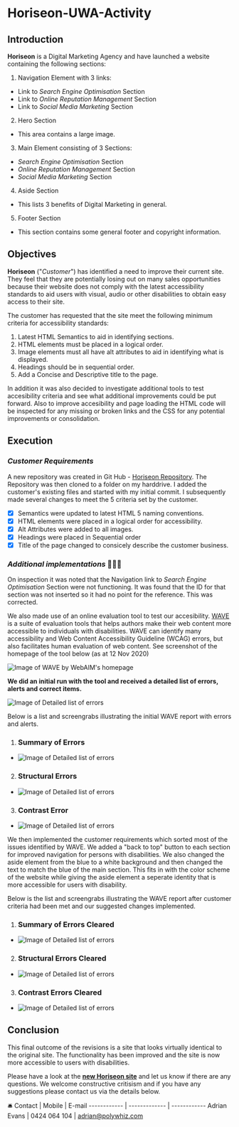 # Horiseon-UWA-Activity

## Introduction
**Horiseon** is a Digital Marketing Agency and have launched a website containing the following sections:
1. Navigation Element with 3 links:
  * Link to _Search Engine Optimisation_ Section
  * Link to _Online Reputation Management_ Section
  * Link to _Social Media Marketing_ Section
2. Hero Section
  * This area contains a large image.
3. Main Element consisting of 3 Sections:
  * _Search Engine Optimisation_ Section
  * _Online Reputation Management_ Section
  * _Social Media Marketing_ Section
4. Aside Section
  * This lists 3 benefits of Digital Marketing in general.
5. Footer Section
  * This section contains some general footer and copyright information.

  ## Objectives
  **Horiseon** ("_Customer_") has identified a need to improve their current site. They feel that they are potentially losing out on many sales opportunities because their website does not comply with the latest accessibility standards to aid users with visual, audio or other disabilities to obtain easy access to their site.

  The customer has requested that the site meet the following minimum criteria for accessibility standards:
  1. Latest HTML Semantics to aid in identifying sections. 
  2. HTML elements must be placed in a logical order.
  3. Image elements must all have alt attributes to aid in identifying what is displayed.
  4. Headings should be in sequential order.
  5. Add a Concise and Descriptive title to the page.

  In addition it was also decided to investigate additional tools to test accesibility criteria and see what additional improvements could be put forward. Also to improve accesibility and page loading the HTML code will be inspected for any missing or broken links and the CSS for any potential improvements or consolidation.

  ## Execution

  ### _Customer Requirements_
  A new repository was created in Git Hub - [Horiseon Repository](https://github.com/AdrianMEvans/Horiseon-UWA-Activity.git). The Repository was then cloned to a folder on my harddrive. I added the customer's existing files and started with my initial commit. I subsequently made several changes to meet the 5 criteria set by the customer.
  - [x] Semantics were updated to latest HTML 5 naming conventions.
  - [x] HTML elements were placed in a logical order for accessibility.
  - [x] Alt Attributes were added to all images.
  - [x] Headings were placed in Sequential order
  - [x] Title of the page changed to consicely describe the customer business.

 ### _Additional implementations_ :punch::punch::punch:
 On inspection it was noted that the Navigation link to _Search Engine Optimisation_ Section were not functioning. It was found that the ID for that section was not inserted so it had no point for the reference. This was corrected.

 We also made use of an online evaluation tool to test our accesibility. [WAVE](https://wave.webaim.org/) is a suite of evaluation tools that helps authors make their web content more accessible to individuals with disabilities. WAVE can identify many accessibility and Web Content Accessibility Guideline (WCAG) errors, but also facilitates human evaluation of web content. See screenshot of the homepage of the tool below (as at 12 Nov 2020)

![Image of WAVE by WebAIM's homepage](https://github.com/AdrianMEvans/Horiseon-UWA-Activity/blob/main/assets/images/WAVE.jpg?raw=true)
 
 **We did an initial run with the tool and received a detailed list of errors, alerts and correct items.**

![Image of Detailed list of errors](https://github.com/AdrianMEvans/Horiseon-UWA-Activity/blob/main/assets/images/Wave-Errors-Details.jpg?raw=true)

Below is a list and screengrabs illustrating the initial WAVE report with errors and alerts. 

1. ### Summary of Errors 
  * ![Image of Detailed list of errors](https://github.com/AdrianMEvans/Horiseon-UWA-Activity/blob/main/assets/images/Wave-Error-Summary.jpg?raw=true)
2. ### Structural Errors 
  * ![Image of Detailed list of errors](https://github.com/AdrianMEvans/Horiseon-UWA-Activity/blob/main/assets/images/Wave-Corrected-Structure.jpg?raw=true)
3. ### Contrast Error 
  * ![Image of Detailed list of errors](https://github.com/AdrianMEvans/Horiseon-UWA-Activity/blob/main/assets/images/Wave-Error-Contrast.jpg?raw=true)

We then implemented the customer requirements which sorted most of the issues identified by WAVE. We added a "back to top" button to each section for improved navigation for persons with disabilities. We also changed the aside element from the blue to a white background and then changed the text to match the blue of the main section. This fits in with the color scheme of the website while giving the aside element a seperate identity that is more accessible for users with disability. 

Below is the list and screengrabs illustrating the WAVE report after customer criteria had been met and our suggested changes implemented.

1. ### Summary of Errors Cleared
  * ![Image of Detailed list of errors](https://github.com/AdrianMEvans/Horiseon-UWA-Activity/blob/main/assets/images/Wave-Corrected-Summary.jpg?raw=true)
2. ### Structural Errors Cleared
  * ![Image of Detailed list of errors](https://github.com/AdrianMEvans/Horiseon-UWA-Activity/blob/main/assets/images/Wave-Corrected-Structure.jpg?raw=true)
3. ### Contrast Errors Cleared
  * ![Image of Detailed list of errors](https://github.com/AdrianMEvans/Horiseon-UWA-Activity/blob/main/assets/images/Wave-Corrected-Contrast.jpg?raw=true)

## Conclusion
This final outcome of the revisions is a site that looks virtually identical to the original site. The functionality has been improved and the site is now more accessible to users with disabilities. 

Please have a look at the **[new Horiseon site](https://adrianmevans.github.io/Horiseon-UWA-Activity/)** and let us know if there are any questions. We welcome constructive critisism and if you have any suggestions please contact us via the details below.

:bellhop_bell: 
Contact | Mobile | E-mail
------------ | ------------- | ------------
Adrian Evans | 0424 064 104 | adrian@polywhiz.com


